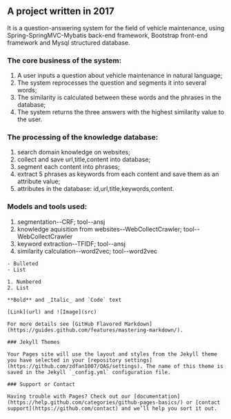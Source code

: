 ## A project written in 2017

It is a question-answering system for the field of vehicle maintenance, using Spring-SpringMVC-Mybatis back-end framework, Bootstrap front-end framework and Mysql structured database.

### The core business of the system:

1. A user inputs a question about vehicle maintenance in natural language;
2. The system reprocesses the question and segments it into several words;
3. The similarity is calculated between these words and the phrases in the database;
4. The system returns the three answers with the highest similarity value to the user.

### The processing of the knowledge database:

1. search domain knowledge on websites;
2. collect and save url,title,content into database;
3. segment each content into phrases;
4. extract 5 phrases as keywords from each content and save them as an attribute value;
5. attributes in the database: id,url,title,keywords,content.

### Models and tools used:
1. segmentation--CRF; tool--ansj
2. knowledge aquisition from websites--WebCollectCrawler; tool--WebCollectCrawler
3. keyword extraction--TFIDF; tool--ansj
4. similarity calculation--word2vec; tool--word2vec


```
- Bulleted
- List

1. Numbered
2. List

**Bold** and _Italic_ and `Code` text

[Link](url) and ![Image](src)

For more details see [GitHub Flavored Markdown](https://guides.github.com/features/mastering-markdown/).

### Jekyll Themes

Your Pages site will use the layout and styles from the Jekyll theme you have selected in your [repository settings](https://github.com/zdfan1007/QAS/settings). The name of this theme is saved in the Jekyll `_config.yml` configuration file.

### Support or Contact

Having trouble with Pages? Check out our [documentation](https://help.github.com/categories/github-pages-basics/) or [contact support](https://github.com/contact) and we’ll help you sort it out.
